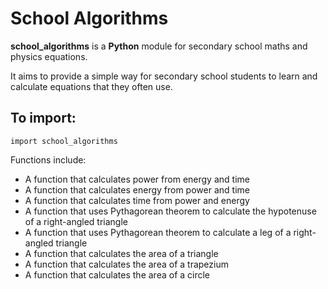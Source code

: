 # School Algorithms
**school_algorithms** is a **Python** module for secondary school
maths and physics equations.

It aims to provide a simple way for secondary school students
to learn and calculate equations that they often use.

## To import:
```
import school_algorithms
```

Functions include:
- A function that calculates power from energy and time
- A function that calculates energy from power and time
- A function that calculates time from power and energy
- A function that uses Pythagorean theorem to calculate the hypotenuse of a right-angled triangle
- A function that uses Pythagorean theorem to calculate a leg of a right-angled triangle
- A function that calculates the area of a triangle
- A function that calculates the area of a trapezium
- A function that calculates the area of a circle
